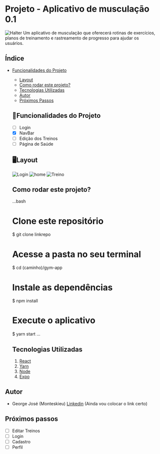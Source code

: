 # Projeto - Aplicativo de musculação 0.1

![Halter](./assets/Halter.JPG)
Um aplicativo de musculação que oferecerá rotinas de exercícios, planos de treinamento e rastreamento de progresso para ajudar os usuários.

## Índice
- <a href="#funcionalidades">Funcionalidades do Projeto</a>
  - <a href="#layout">Layout</a>
  - <a href="#rodar">Como rodar este projeto?</a>
  - <a href="#tecnologias">Tecnologias Utilizadas</a>
  - <a href="#autor">Autor</a>
  - <a href="#passos">Próximos Passos</a>

  ## 📱Funcionalidades do Projeto
  
  - [ ] Login 
  - [x] NavBar
  - [ ] Edição dos Treinos
  - [ ] Página de Saúde

   ## 🖥️Layout
   ![Login](./assets/Login.JPG)
   ![home](./assets/home.JPG)
   ![Treino](./assets/Treino.JPG)
   
  ##  Como rodar este projeto?
  ...bash
  # Clone este repositório
  $ git clone linkrepo
  
  # Acesse a pasta no seu terminal
  $ cd (caminho)/gym-app
  
  # Instale as dependências
  $ npm install
  
  # Execute o aplicativo
  $ yarn start
  ...
  
  ## Tecnologias Utilizadas
  1. [React](https://reactnative.dev)
  2. [Yarn](https://classic.yarnpkg.com/en/docs/cli/run)
  3. [Node](https://nodejs.org/en)
  4. [Expo](https://docs.expo.dev/get-started/installation/)

 ## Autor
 - George José (Monteskieu)
 [Linkedin](https://www.linkedin.com) (Ainda vou colocar o link certo)
 
 ## Próximos passos
 
 - [ ] Editar Treinos
 - [ ] Login 
 - [ ] Cadastro
 - [ ] Perfil
